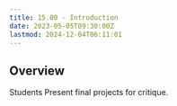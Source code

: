 ```yaml
---
title: 15.00 - Introduction
date: 2023-05-05T09:30:00Z
lastmod: 2024-12-04T06:11:01
---
```


## Overview

Students Present final projects for critique.
